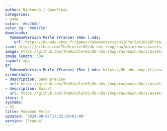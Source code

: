 ```yaml
---
author: Nintendo / GameFreak
categories:
- game
color: '#be768b'
color_bg: '#804f5d'
downloads:
  PokemonVersion Perle (France) (Rev ).nds:
    url: https://db-nds-shop.fr/games/PokemonVersion%20Perle%20%28France%29%20%28Rev%20%29.nds
icon: https://github.com/TheRinzler65/db-nds-shop/raw/main/docs/assets/images/icons/pokemonperle.png
image: https://github.com/TheRinzler65/db-nds-shop/raw/main/docs/assets/images/icons/pokemonperle.png
image_length: 504
layout: app
qr:
  PokemonVersion Perle (France) (Rev ).nds: https://db-nds-shop.fr/assets/images/qr/pokemonversion-perle-france-rev--nds.png
screenshots:
- description: Game preview
  url: https://github.com/TheRinzler65/db-nds-shop/raw/main/docs/assets/images/screenshots/pokemonperle/pokemonperle.png
- description: Boxart
  url: https://github.com/TheRinzler65/db-nds-shop/raw/main/docs/assets/images/boxart/PokemonVersion%20Perle%20(France)%20(Rev%20).nds.png
stars: 0
systems:
- DS
title: Pokemon Perle
updated: '2024-08-07T17:25:20+02:00'
version: (France)
---
```

